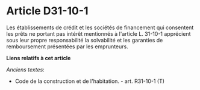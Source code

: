 # Article D31-10-1

Les  établissements de crédit et les sociétés de financement qui consentent les prêts ne portant pas intérêt mentionnés à
l'article L. 31-10-1 apprécient sous leur propre responsabilité la solvabilité et les garanties de remboursement présentées
par les emprunteurs.

**Liens relatifs à cet article**

_Anciens textes_:

  - Code de la construction et de l'habitation. - art. R31-10-1 (T)
